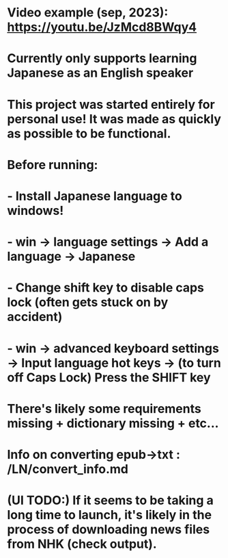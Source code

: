 # Video example (sep, 2023): https://youtu.be/JzMcd8BWqy4

# Currently only supports learning Japanese as an English speaker
# This project was started entirely for personal use! It was made as quickly as possible to be functional.

# Before running:
#  - Install Japanese language to windows!
#    - win -> language settings -> Add a language -> Japanese
#  - Change shift key to disable caps lock (often gets stuck on by accident)
#    - win -> advanced keyboard settings -> Input language hot keys -> (to turn off Caps Lock) Press the SHIFT key

# There's likely some requirements missing + dictionary missing + etc...

# Info on converting epub->txt : /LN/convert_info.md

# (UI TODO:) If it seems to be taking a long time to launch, it's likely in the process of downloading news files from NHK (check output).
